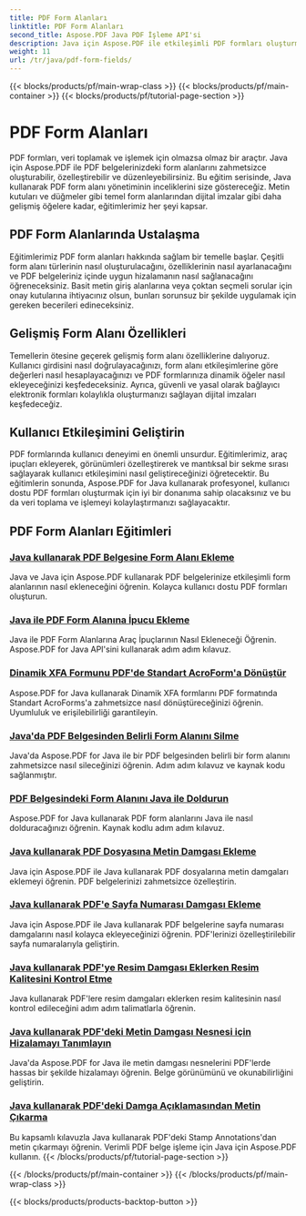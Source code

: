 ```yaml
---
title: PDF Form Alanları
linktitle: PDF Form Alanları
second_title: Aspose.PDF Java PDF İşleme API'si
description: Java için Aspose.PDF ile etkileşimli PDF formları oluşturmayı öğrenin. Verimli form alanı manipülasyonu için kapsamlı eğitimler.
weight: 11
url: /tr/java/pdf-form-fields/
---
```


{{< blocks/products/pf/main-wrap-class >}}
{{< blocks/products/pf/main-container >}}
{{< blocks/products/pf/tutorial-page-section >}}

# PDF Form Alanları


PDF formları, veri toplamak ve işlemek için olmazsa olmaz bir araçtır. Java için Aspose.PDF ile PDF belgelerinizdeki form alanlarını zahmetsizce oluşturabilir, özelleştirebilir ve düzenleyebilirsiniz. Bu eğitim serisinde, Java kullanarak PDF form alanı yönetiminin inceliklerini size göstereceğiz. Metin kutuları ve düğmeler gibi temel form alanlarından dijital imzalar gibi daha gelişmiş öğelere kadar, eğitimlerimiz her şeyi kapsar.

## PDF Form Alanlarında Ustalaşma

Eğitimlerimiz PDF form alanları hakkında sağlam bir temelle başlar. Çeşitli form alanı türlerinin nasıl oluşturulacağını, özelliklerinin nasıl ayarlanacağını ve PDF belgeleriniz içinde uygun hizalamanın nasıl sağlanacağını öğreneceksiniz. Basit metin giriş alanlarına veya çoktan seçmeli sorular için onay kutularına ihtiyacınız olsun, bunları sorunsuz bir şekilde uygulamak için gereken becerileri edineceksiniz.

## Gelişmiş Form Alanı Özellikleri

Temellerin ötesine geçerek gelişmiş form alanı özelliklerine dalıyoruz. Kullanıcı girdisini nasıl doğrulayacağınızı, form alanı etkileşimlerine göre değerleri nasıl hesaplayacağınızı ve PDF formlarınıza dinamik öğeler nasıl ekleyeceğinizi keşfedeceksiniz. Ayrıca, güvenli ve yasal olarak bağlayıcı elektronik formları kolaylıkla oluşturmanızı sağlayan dijital imzaları keşfedeceğiz.

## Kullanıcı Etkileşimini Geliştirin

PDF formlarında kullanıcı deneyimi en önemli unsurdur. Eğitimlerimiz, araç ipuçları ekleyerek, görünümleri özelleştirerek ve mantıksal bir sekme sırası sağlayarak kullanıcı etkileşimini nasıl geliştireceğinizi öğretecektir. Bu eğitimlerin sonunda, Aspose.PDF for Java kullanarak profesyonel, kullanıcı dostu PDF formları oluşturmak için iyi bir donanıma sahip olacaksınız ve bu da veri toplama ve işlemeyi kolaylaştırmanızı sağlayacaktır.

## PDF Form Alanları Eğitimleri
### [Java kullanarak PDF Belgesine Form Alanı Ekleme](./add-form-field-in-pdf-document-using-java/)
Java ve Java için Aspose.PDF kullanarak PDF belgelerinize etkileşimli form alanlarının nasıl ekleneceğini öğrenin. Kolayca kullanıcı dostu PDF formları oluşturun.
### [Java ile PDF Form Alanına İpucu Ekleme](./add-tooltip-to-pdf-form-field-with-java/)
Java ile PDF Form Alanlarına Araç İpuçlarının Nasıl Ekleneceği Öğrenin. Aspose.PDF for Java API'sini kullanarak adım adım kılavuz.
### [Dinamik XFA Formunu PDF'de Standart AcroForm'a Dönüştür](./convert-dynamic-xfa-form-to-standard-acroform-in-pdf/)
Aspose.PDF for Java kullanarak Dinamik XFA formlarını PDF formatında Standart AcroForms'a zahmetsizce nasıl dönüştüreceğinizi öğrenin. Uyumluluk ve erişilebilirliği garantileyin.
### [Java'da PDF Belgesinden Belirli Form Alanını Silme](./delete-particular-form-field-from-pdf-document-in-java/)
Java'da Aspose.PDF for Java ile bir PDF belgesinden belirli bir form alanını zahmetsizce nasıl sileceğinizi öğrenin. Adım adım kılavuz ve kaynak kodu sağlanmıştır.
### [PDF Belgesindeki Form Alanını Java ile Doldurun](./fill-form-field-in-pdf-document-with-java/)
Aspose.PDF for Java kullanarak PDF form alanlarını Java ile nasıl dolduracağınızı öğrenin. Kaynak kodlu adım adım kılavuz.
### [Java kullanarak PDF Dosyasına Metin Damgası Ekleme](./adding-text-stamp-in-pdf-file-using-java/)
Java için Aspose.PDF ile Java kullanarak PDF dosyalarına metin damgaları eklemeyi öğrenin. PDF belgelerinizi zahmetsizce özelleştirin.
### [Java kullanarak PDF'e Sayfa Numarası Damgası Ekleme](./add-page-number-stamp-in-pdf-using-java/)
Java için Aspose.PDF ile Java kullanarak PDF belgelerine sayfa numarası damgalarını nasıl kolayca ekleyeceğinizi öğrenin. PDF'lerinizi özelleştirilebilir sayfa numaralarıyla geliştirin.
### [Java kullanarak PDF'ye Resim Damgası Eklerken Resim Kalitesini Kontrol Etme](./control-image-quality-when-adding-image-stamp-in-pdf-using-java/)
Java kullanarak PDF'lere resim damgaları eklerken resim kalitesinin nasıl kontrol edileceğini adım adım talimatlarla öğrenin.
### [Java kullanarak PDF'deki Metin Damgası Nesnesi için Hizalamayı Tanımlayın](./define-alignment-for-text-stamp-object-in-pdf-using-java/)
Java'da Aspose.PDF for Java ile metin damgası nesnelerini PDF'lerde hassas bir şekilde hizalamayı öğrenin. Belge görünümünü ve okunabilirliğini geliştirin.
### [Java kullanarak PDF'deki Damga Açıklamasından Metin Çıkarma](./extract-text-from-stamp-annotation-in-pdf-using-java/)
Bu kapsamlı kılavuzla Java kullanarak PDF'deki Stamp Annotations'dan metin çıkarmayı öğrenin. Verimli PDF belge işleme için Java için Aspose.PDF kullanın.
{{< /blocks/products/pf/tutorial-page-section >}}

{{< /blocks/products/pf/main-container >}}
{{< /blocks/products/pf/main-wrap-class >}}

{{< blocks/products/products-backtop-button >}}

